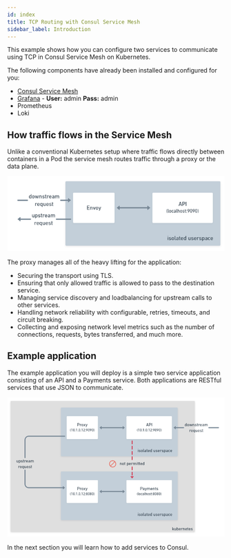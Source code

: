 ```yaml
---
id: index
title: TCP Routing with Consul Service Mesh
sidebar_label: Introduction
---
```


This example shows how you can configure two services to communicate using TCP in Consul Service Mesh
on Kubernetes.

The following components have already been installed and configured for you:

* [Consul Service Mesh](http://localhost:8500)
* [Grafana](http://localhost:8080) - **User:** admin **Pass:** admin
* Prometheus
* Loki

## How traffic flows in the Service Mesh

Unlike a conventional Kubernetes setup where traffic flows directly between containers in a Pod the service mesh routes
traffic through a proxy or the data plane.

![](./images/proxy.png)

The proxy manages all of the heavy lifting for the application: 
* Securing the transport using TLS. 
* Ensuring that only allowed traffic is allowed to pass to the destination service.
* Managing service discovery and loadbalancing for upstream calls to other services.
* Handling network reliability with configurable, retries, timeouts, and circuit breaking.
* Collecting and exposing network level metrics such as the number of connections, requests,
bytes transferred, and much more.

## Example application

The example application you will deploy is a simple two service application consisting of an API and a Payments service.
Both applications are RESTful services that use JSON to communicate.

![](./images/traffic_flow.png)

In the next section you will learn how to add services to Consul.